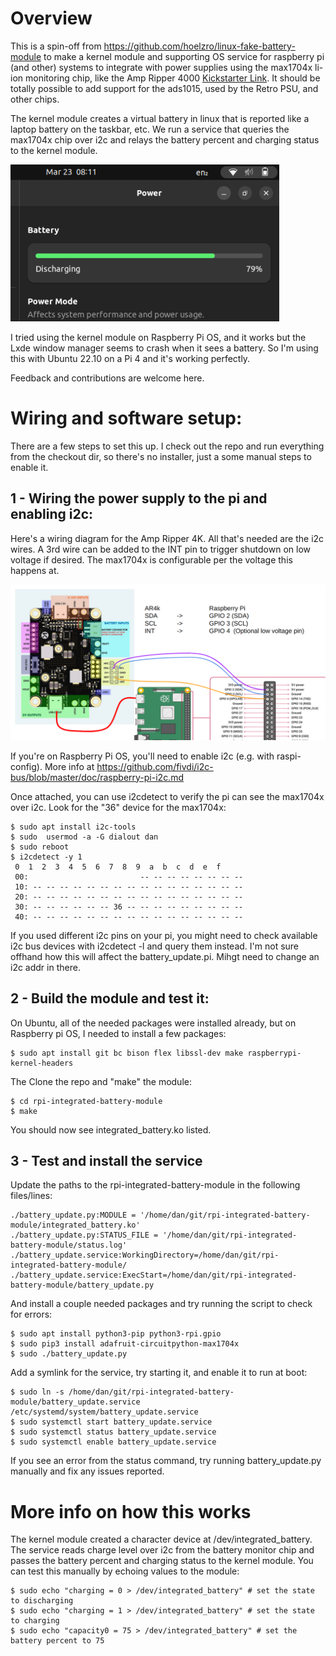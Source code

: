 # Overview 
This is a spin-off from https://github.com/hoelzro/linux-fake-battery-module to make a kernel module and supporting OS service for raspberry pi (and other) systems to integrate with power supplies using the max1704x li-ion monitoring chip, like the Amp Ripper 4000 [Kickstarter Link](https://www.kickstarter.com/projects/ksd/ampripper-4000-next-gen-battery-charger-and-boost-module).  It should be totally possible to add support for the ads1015, used by the Retro PSU, and other chips.

The kernel module creates a virtual battery in linux that is reported like a laptop battery on the taskbar, etc.  We run a service that queries the max1704x chip over i2c and relays the battery percent and charging status to the kernel module.

<img src="/images/battery_status.png" alt="Taskbar Battery" width="430"/>

I tried using the kernel module on Raspberry Pi OS, and it works but the Lxde window manager seems to crash when it sees a battery.  So I'm using this with Ubuntu 22.10 on a Pi 4 and it's working perfectly.

Feedback and contributions are welcome here.

# Wiring and software setup:
There are a few steps to set this up.  I check out the repo and run everything from the checkout dir, so there's no installer, just a some manual steps to enable it.

## 1 - Wiring the power supply to the pi and enabling i2c:
Here's a wiring diagram for the Amp Ripper 4K. All that's needed are the i2c wires.  A 3rd wire can be added to the INT pin to trigger shutdown on low voltage if desired.  The max1704x is configurable per the voltage this happens at.

<img src="/images/ar_pi_wiring.png" alt="ark wiring diagram" width="600"/>

If you're on Raspberry Pi OS, you'll need to enable i2c (e.g. with raspi-config).  More info at https://github.com/fivdi/i2c-bus/blob/master/doc/raspberry-pi-i2c.md

Once attached, you can use i2cdetect to verify the pi can see the max1704x over i2c. Look for the "36" device for the max1704x: 

    $ sudo apt install i2c-tools
    $ sudo  usermod -a -G dialout dan 
    $ sudo reboot
    $ i2cdetect -y 1
     0  1  2  3  4  5  6  7  8  9  a  b  c  d  e  f
     00:                         -- -- -- -- -- -- -- -- 
     10: -- -- -- -- -- -- -- -- -- -- -- -- -- -- -- -- 
     20: -- -- -- -- -- -- -- -- -- -- -- -- -- -- -- -- 
     30: -- -- -- -- -- -- 36 -- -- -- -- -- -- -- -- -- 
     40: -- -- -- -- -- -- -- -- -- -- -- -- -- -- -- -- 

    
If you used different i2c pins on your pi, you might need to check available i2c bus devices with i2cdetect -l and query them instead.  I'm not sure offhand how this will affect the battery_update.pi.  Mihgt need to change an i2c addr in there.

## 2 - Build the module and test it:
On Ubuntu, all of the needed packages were installed already, but on Raspberry pi OS, I needed to install a few packages:

    $ sudo apt install git bc bison flex libssl-dev make raspberrypi-kernel-headers

The Clone the repo and "make" the module:

    $ cd rpi-integrated-battery-module
    $ make

You should now see integrated_battery.ko listed.

## 3 - Test and install the service
Update the paths to the rpi-integrated-battery-module in the following files/lines:

    ./battery_update.py:MODULE = '/home/dan/git/rpi-integrated-battery-module/integrated_battery.ko'
    ./battery_update.py:STATUS_FILE = '/home/dan/git/rpi-integrated-battery-module/status.log'
    ./battery_update.service:WorkingDirectory=/home/dan/git/rpi-integrated-battery-module/
    ./battery_update.service:ExecStart=/home/dan/git/rpi-integrated-battery-module/battery_update.py

And install a couple needed packages and try running the script to check for errors:

    $ sudo apt install python3-pip python3-rpi.gpio
    $ sudo pip3 install adafruit-circuitpython-max1704x
    $ sudo ./battery_update.py

Add a symlink for the service, try starting it, and enable it to run at boot:

    $ sudo ln -s /home/dan/git/rpi-integrated-battery-module/battery_update.service /etc/systemd/system/battery_update.service
    $ sudo systemctl start battery_update.service
    $ sudo systemctl status battery_update.service
    $ sudo systemctl enable battery_update.service
    
If you see an error from the status command, try running battery_update.py manually and fix any issues reported.

# More info on how this works

The kernel module created a character device at /dev/integrated_battery.  The service reads charge level over i2c from the battery monitor chip and passes the battery percent and charging status to the kernel module.  You can test this manually by echoing values to the module:

    $ sudo echo "charging = 0 > /dev/integrated_battery" # set the state to discharging
    $ sudo echo "charging = 1 > /dev/integrated_battery" # set the state to charging
    $ sudo echo "capacity0 = 75 > /dev/integrated_battery" # set the battery percent to 75


